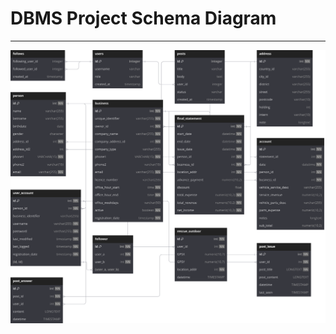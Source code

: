 
# DBMS Project Schema Diagram
***
![Schema Diagram made using dbdiagram.io](https://raw.githubusercontent.com/AwsomePhantom/DBMS/77fddbc6204576d12eefee78ce94fe577c0e42b0/DBMSProject%20Schema%20Diagram.svg?token=AJHMYHWAOJPFNRLZTGAYV2TF7WKII)